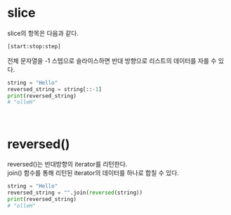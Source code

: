 # slice  
slice의 항목은 다음과 같다.
```html  
[start:stop:step]
```  
전체 문자열을 -1 스텝으로 슬라이스하면 반대 방향으로 리스트의 데이터를 자를 수 있다.
```python  
string = "Hello"
reversed_string = string[::-1]
print(reversed_string)
# "olleH"
```  
<br>  

# reversed()  
reversed()는 반대방향의 iterator를 리턴한다.  
join() 함수를 통해 리턴된 iterator의 데이터를 하나로 합칠 수 있다.  
```python  
string = "Hello"
reversed_string = "".join(reversed(string))
print(reversed_string)
# "olleH"
```
